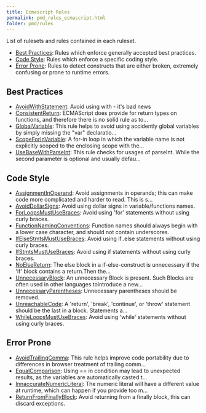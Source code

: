 ```yaml
---
title: Ecmascript Rules
permalink: pmd_rules_ecmascript.html
folder: pmd/rules
---
```

List of rulesets and rules contained in each ruleset.

*   [Best Practices](pmd_rules_ecmascript_bestpractices.html): Rules which enforce generally accepted best practices.
*   [Code Style](pmd_rules_ecmascript_codestyle.html): Rules which enforce a specific coding style.
*   [Error Prone](pmd_rules_ecmascript_errorprone.html): Rules to detect constructs that are either broken, extremely confusing or prone to runtime errors.

## Best Practices
*   [AvoidWithStatement](pmd_rules_ecmascript_bestpractices.html#avoidwithstatement): Avoid using with - it's bad news
*   [ConsistentReturn](pmd_rules_ecmascript_bestpractices.html#consistentreturn): ECMAScript does provide for return types on functions, and therefore there is no solid rule as to...
*   [GlobalVariable](pmd_rules_ecmascript_bestpractices.html#globalvariable): This rule helps to avoid using accidently global variables by simply missing the "var" declaratio...
*   [ScopeForInVariable](pmd_rules_ecmascript_bestpractices.html#scopeforinvariable): A for-in loop in which the variable name is not explicitly scoped to the enclosing scope with the...
*   [UseBaseWithParseInt](pmd_rules_ecmascript_bestpractices.html#usebasewithparseint): This rule checks for usages of parseInt. While the second parameter is optional and usually defau...

## Code Style
*   [AssignmentInOperand](pmd_rules_ecmascript_codestyle.html#assignmentinoperand): Avoid assignments in operands; this can make code more complicated and harder to read.  This is s...
*   [AvoidDollarSigns](pmd_rules_ecmascript_codestyle.html#avoiddollarsigns): Avoid using dollar signs in variable/functions names.
*   [ForLoopsMustUseBraces](pmd_rules_ecmascript_codestyle.html#forloopsmustusebraces): Avoid using 'for' statements without using curly braces.
*   [FunctionNamingConventions](pmd_rules_ecmascript_codestyle.html#functionnamingconventions): Function names should always begin with a lower case character, and should not contain underscores.
*   [IfElseStmtsMustUseBraces](pmd_rules_ecmascript_codestyle.html#ifelsestmtsmustusebraces): Avoid using if..else statements without using curly braces.
*   [IfStmtsMustUseBraces](pmd_rules_ecmascript_codestyle.html#ifstmtsmustusebraces): Avoid using if statements without using curly braces.
*   [NoElseReturn](pmd_rules_ecmascript_codestyle.html#noelsereturn): The else block in a if-else-construct is unnecessary if the 'if' block contains a return.Then the...
*   [UnnecessaryBlock](pmd_rules_ecmascript_codestyle.html#unnecessaryblock): An unnecessary Block is present.  Such Blocks are often used in other languages tointroduce a new...
*   [UnnecessaryParentheses](pmd_rules_ecmascript_codestyle.html#unnecessaryparentheses): Unnecessary parentheses should be removed.
*   [UnreachableCode](pmd_rules_ecmascript_codestyle.html#unreachablecode): A 'return', 'break', 'continue', or 'throw' statement should be the last in a block. Statements a...
*   [WhileLoopsMustUseBraces](pmd_rules_ecmascript_codestyle.html#whileloopsmustusebraces): Avoid using 'while' statements without using curly braces.

## Error Prone
*   [AvoidTrailingComma](pmd_rules_ecmascript_errorprone.html#avoidtrailingcomma): This rule helps improve code portability due to differences in browser treatment of trailing comm...
*   [EqualComparison](pmd_rules_ecmascript_errorprone.html#equalcomparison): Using == in condition may lead to unexpected results, as the variables are automatically casted t...
*   [InnaccurateNumericLiteral](pmd_rules_ecmascript_errorprone.html#innaccuratenumericliteral): The numeric literal will have a different value at runtime, which can happen if you provide too m...
*   [ReturnFromFinallyBlock](pmd_rules_ecmascript_errorprone.html#returnfromfinallyblock): Avoid returning from a finally block, this can discard exceptions.

